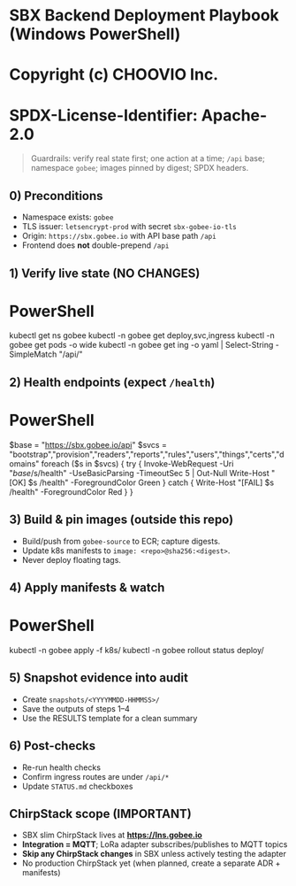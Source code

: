 # SBX Backend Deployment Playbook (Windows PowerShell)
# Copyright (c) CHOOVIO Inc.
# SPDX-License-Identifier: Apache-2.0

> Guardrails: verify real state first; one action at a time; `/api` base; namespace `gobee`; images pinned by digest; SPDX headers.

## 0) Preconditions
- Namespace exists: `gobee`
- TLS issuer: `letsencrypt-prod` with secret `sbx-gobee-io-tls`
- Origin: `https://sbx.gobee.io` with API base path `/api`
- Frontend does **not** double-prepend `/api`

## 1) Verify live state (NO CHANGES)
# PowerShell
kubectl get ns gobee
kubectl -n gobee get deploy,svc,ingress
kubectl -n gobee get pods -o wide
kubectl -n gobee get ing -o yaml | Select-String -SimpleMatch "/api/"

## 2) Health endpoints (expect `/health`)
# PowerShell
$base = "https://sbx.gobee.io/api"
$svcs = "bootstrap","provision","readers","reports","rules","users","things","certs","domains"
foreach ($s in $svcs) {
  try {
    Invoke-WebRequest -Uri "$base/$s/health" -UseBasicParsing -TimeoutSec 5 | Out-Null
    Write-Host "[OK] $s /health" -ForegroundColor Green
  } catch {
    Write-Host "[FAIL] $s /health" -ForegroundColor Red
  }
}

## 3) Build & pin images (outside this repo)
- Build/push from `gobee-source` to ECR; capture digests.
- Update k8s manifests to `image: <repo>@sha256:<digest>`.
- Never deploy floating tags.

## 4) Apply manifests & watch
# PowerShell
kubectl -n gobee apply -f k8s/
kubectl -n gobee rollout status deploy/<name>

## 5) Snapshot evidence into audit
- Create `snapshots/<YYYYMMDD-HHMMSS>/`
- Save the outputs of steps 1–4
- Use the RESULTS template for a clean summary

## 6) Post-checks
- Re-run health checks
- Confirm ingress routes are under `/api/*`
- Update `STATUS.md` checkboxes

## ChirpStack scope (IMPORTANT)
- SBX slim ChirpStack lives at **https://lns.gobee.io**
- **Integration = MQTT**; LoRa adapter subscribes/publishes to MQTT topics
- **Skip any ChirpStack changes** in SBX unless actively testing the adapter
- No production ChirpStack yet (when planned, create a separate ADR + manifests)
